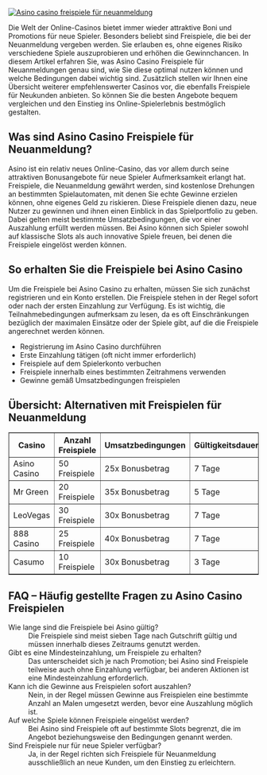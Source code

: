 [![Asino casino freispiele für neuanmeldung](https://123-caf.pages.dev/gitsignup.png)](https://vrmoo.ru/Bt82HjjY)

<p>Die Welt der Online-Casinos bietet immer wieder attraktive Boni und Promotions für neue Spieler. Besonders beliebt sind Freispiele, die bei der Neuanmeldung vergeben werden. Sie erlauben es, ohne eigenes Risiko verschiedene Spiele auszuprobieren und erhöhen die Gewinnchancen. In diesem Artikel erfahren Sie, was Asino Casino Freispiele für Neuanmeldungen genau sind, wie Sie diese optimal nutzen können und welche Bedingungen dabei wichtig sind. Zusätzlich stellen wir Ihnen eine Übersicht weiterer empfehlenswerter Casinos vor, die ebenfalls Freispiele für Neukunden anbieten. So können Sie die besten Angebote bequem vergleichen und den Einstieg ins Online-Spielerlebnis bestmöglich gestalten.</p>  <h2>Was sind Asino Casino Freispiele für Neuanmeldung?</h2> <p>Asino ist ein relativ neues Online-Casino, das vor allem durch seine attraktiven Bonusangebote für neue Spieler Aufmerksamkeit erlangt hat. Freispiele, die Neuanmeldung gewährt werden, sind kostenlose Drehungen an bestimmten Spielautomaten, mit denen Sie echte Gewinne erzielen können, ohne eigenes Geld zu riskieren. Diese Freispiele dienen dazu, neue Nutzer zu gewinnen und ihnen einen Einblick in das Spielportfolio zu geben. Dabei gelten meist bestimmte Umsatzbedingungen, die vor einer Auszahlung erfüllt werden müssen. Bei Asino können sich Spieler sowohl auf klassische Slots als auch innovative Spiele freuen, bei denen die Freispiele eingelöst werden können.</p>  <h2>So erhalten Sie die Freispiele bei Asino Casino</h2> <p>Um die Freispiele bei Asino Casino zu erhalten, müssen Sie sich zunächst registrieren und ein Konto erstellen. Die Freispiele stehen in der Regel sofort oder nach der ersten Einzahlung zur Verfügung. Es ist wichtig, die Teilnahmebedingungen aufmerksam zu lesen, da es oft Einschränkungen bezüglich der maximalen Einsätze oder der Spiele gibt, auf die die Freispiele angerechnet werden können.</p> <ul>   <li>Registrierung im Asino Casino durchführen</li>   <li>Erste Einzahlung tätigen (oft nicht immer erforderlich)</li>   <li>Freispiele auf dem Spielerkonto verbuchen</li>   <li>Freispiele innerhalb eines bestimmten Zeitrahmens verwenden</li>   <li>Gewinne gemäß Umsatzbedingungen freispielen</li> </ul>  <h2>Übersicht: Alternativen mit Freispielen für Neuanmeldung</h2> <table border="1" cellpadding="6" cellspacing="0">   <thead>     <tr>       <th>Casino</th>       <th>Anzahl Freispiele</th>       <th>Umsatzbedingungen</th>       <th>Gültigkeitsdauer</th>     </tr>   </thead>   <tbody>     <tr>       <td>Asino Casino</td>       <td>50 Freispiele</td>       <td>25x Bonusbetrag</td>       <td>7 Tage</td>     </tr>     <tr>       <td>Mr Green</td>       <td>20 Freispiele</td>       <td>35x Bonusbetrag</td>       <td>5 Tage</td>     </tr>     <tr>       <td>LeoVegas</td>       <td>30 Freispiele</td>       <td>30x Bonusbetrag</td>       <td>7 Tage</td>     </tr>     <tr>       <td>888 Casino</td>       <td>25 Freispiele</td>       <td>40x Bonusbetrag</td>       <td>7 Tage</td>     </tr>     <tr>       <td>Casumo</td>       <td>10 Freispiele</td>       <td>30x Bonusbetrag</td>       <td>3 Tage</td>     </tr>   </tbody> </table>  <h2>FAQ – Häufig gestellte Fragen zu Asino Casino Freispielen</h2> <dl>   <dt>Wie lange sind die Freispiele bei Asino gültig?</dt>   <dd>Die Freispiele sind meist sieben Tage nach Gutschrift gültig und müssen innerhalb dieses Zeitraums genutzt werden.</dd>    <dt>Gibt es eine Mindesteinzahlung, um Freispiele zu erhalten?</dt>   <dd>Das unterscheidet sich je nach Promotion; bei Asino sind Freispiele teilweise auch ohne Einzahlung verfügbar, bei anderen Aktionen ist eine Mindesteinzahlung erforderlich.</dd>    <dt>Kann ich die Gewinne aus Freispielen sofort auszahlen?</dt>   <dd>Nein, in der Regel müssen Gewinne aus Freispielen eine bestimmte Anzahl an Malen umgesetzt werden, bevor eine Auszahlung möglich ist.</dd>    <dt>Auf welche Spiele können Freispiele eingelöst werden?</dt>   <dd>Bei Asino sind Freispiele oft auf bestimmte Slots begrenzt, die im Angebot beziehungsweise den Bedingungen genannt werden.</dd>    <dt>Sind Freispiele nur für neue Spieler verfügbar?</dt>   <dd>Ja, in der Regel richten sich Freispiele für Neuanmeldung ausschließlich an neue Kunden, um den Einstieg zu erleichtern.</dd> </dl>